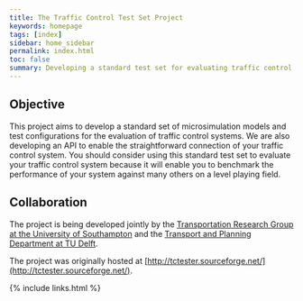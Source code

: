 ```yaml
---
title: The Traffic Control Test Set Project
keywords: homepage
tags: [index]
sidebar: home_sidebar
permalink: index.html
toc: false
summary: Developing a standard test set for evaluating traffic control technologies.
---
```


## Objective

This project aims to develop a standard set of microsimulation models and test configurations for the evaluation of traffic control systems. We are also developing an API to enable the straightforward connection of your traffic control system. You should consider using this standard test set to evaluate your traffic control system because it will enable you to benchmark the performance of your system against many others on a level playing field.

## Collaboration

The project is being developed jointly by the [Transportation Research Group at the University of Southampton](http://www.southampton.ac.uk/engineering/research/groups/transportation_group.page?) and the [Transport and Planning Department at TU Delft](http://www.citg.tudelft.nl/no_cache/en/about-faculty/departments/transport-and-planning/).

The project was originally hosted at [http://tctester.sourceforge.net/](http://tctester.sourceforge.net/).

{% include links.html %}
